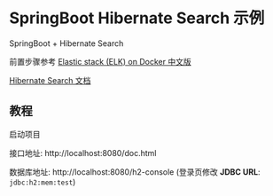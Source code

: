 # SpringBoot Hibernate Search 示例

SpringBoot + Hibernate Search

前置步骤参考 [Elastic stack (ELK) on Docker 中文版](https://github.com/monkeydp/docker-elk)

[Hibernate Search 文档](https://docs.jboss.org/hibernate/stable/search/reference/en-US/html_single/#getting-started-initialization)

## 教程

启动项目

接口地址: http://localhost:8080/doc.html

数据库地址: http://localhost:8080/h2-console (登录页修改 **JDBC URL**: `jdbc:h2:mem:test`)


